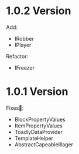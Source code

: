 # 1.0.2 Version
Add:
* IRobber
* IPlayer

Refactor:
* IFreezer

# 1.0.1 Version
Fixes🔧:
* BlockPropertyValues
* ItemPropertyValues
* ToadlyDataProvider
* TemplateHelper
* AbstractCapeableIllager
